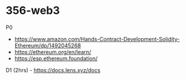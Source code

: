 # 356-web3

P0 
- https://www.amazon.com/Hands-Contract-Development-Solidity-Ethereum/dp/1492045268
- https://ethereum.org/en/learn/
- https://esp.ethereum.foundation/

D1
(2hrs) - https://docs.lens.xyz/docs 
